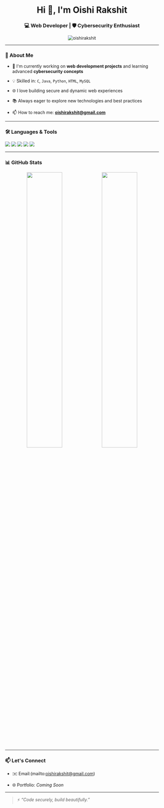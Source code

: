 <h1 align="center">Hi 👋, I'm Oishi Rakshit</h1>

<h3 align="center">💻 Web Developer | 🛡️ Cybersecurity Enthusiast</h3>



<p align="center">

  <img src="https://komarev.com/ghpvc/?username=OishiRakshit&label=Profile%20views&color=0e75b6&style=flat" alt="oishirakshit" />

</p>



---



### 🌟 About Me

- 🔭 I'm currently working on **web development projects** and learning advanced **cybersecurity concepts**  

- 💡 Skilled in: `C`, `Java`, `Python`, `HTML`, `MySQL`  

- 🌐 I love building secure and dynamic web experiences  

- 📚 Always eager to explore new technologies and best practices  

- 📫 How to reach me: **oishirakshit@gmail.com**



---



### 🛠️ Languages & Tools

<p>

  <img src="https://img.shields.io/badge/C-00599C?style=for-the-badge&logo=c&logoColor=white" />

  <img src="https://img.shields.io/badge/Java-ED8B00?style=for-the-badge&logo=java&logoColor=white" />

  <img src="https://img.shields.io/badge/Python-3776AB?style=for-the-badge&logo=python&logoColor=white" />

  <img src="https://img.shields.io/badge/HTML5-E34F26?style=for-the-badge&logo=html5&logoColor=white" />

  <img src="https://img.shields.io/badge/MySQL-4479A1?style=for-the-badge&logo=mysql&logoColor=white" />

</p>



---



### 📊 GitHub Stats

<p align="center">

  <img src="https://github-readme-stats.vercel.app/api?username=OishiRakshit&show_icons=true&theme=radical" width="48%" />

  <img src="https://github-readme-stats.vercel.app/api/top-langs/?username=OishiRakshit&layout=compact&theme=radical" width="48%" />

</p>



---



### 📫 Let's Connect

- ✉️ Email:(mailto:oishirakshit@gmail.com)

- 🌐 Portfolio: *Coming Soon*




---



> ⚡ *“Code securely, build beautifully.”*
